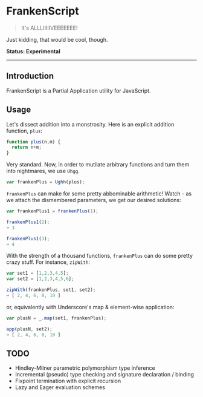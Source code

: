 FrankenScript
=============

> It's ALLLIIIIIVEEEEEEE!

Just kidding, that would be cool, though.

__Status: Experimental__

--------

## Introduction
FrankenScript is a Partial Application utility for JavaScript.

## Usage

Let's dissect addition into a monstrosity. Here is an explicit
addition function, `plus`:

```javascript
function plus(n,m) {
  return n+m;
}
```

Very standard. Now, in order to mutilate arbitrary functions and
turn them into nightmares, we use `Uhgg`.

```javascript
var frankenPlus = Ughh(plus);
```
`frankenPlus` can make for some pretty abbominable arithmetic! Watch -
as we attach the dismembered parameters, we get our desired solutions:

```javascript
var frankenPlus1 = frankenPlus(1);

frankenPlus1(2);
➩ 3

frankenPlus1(3);
➩ 4
```

With the strength of a thousand functions, `frankenPlus` can do some
pretty crazy stuff. For instance, `zipWith`:

```javascript
var set1 = [1,2,3,4,5];
var set2 = [1,2,3,4,5,6];

zipWith(frankenPlus, set1, set2);
➩ [ 2, 4, 6, 8, 10 ]
```
or, equivalently with Underscore's map & element-wise application:

```javascript
var plusN = _.map(set1, frankenPlus);

app(plusN, set2);
➩ [ 2, 4, 6, 8, 10 ]
```

## TODO

- Hindley-Milner parametric polymorphism type inference
- Incremental (pseudo) type checking and signature declaration / binding
- Fixpoint termination with explicit recursion
- Lazy and Eager evaluation schemes
